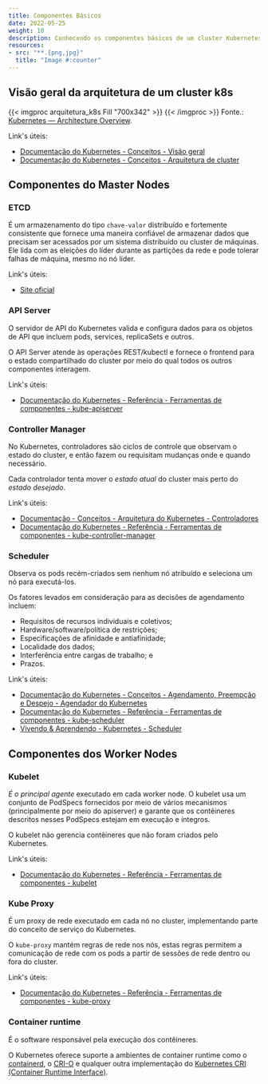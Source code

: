 ```yaml
---
title: Componentes Básicos
date: 2022-05-25
weight: 10
description: Conhecendo os componentes básicos de um cluster Kubernetes.
resources:
- src: "**.{png,jpg}"
  title: "Image #:counter"
---
```


## Visão geral da arquitetura de um cluster k8s

{{< imgproc arquitetura_k8s Fill "700x342" >}} {{< /imgproc >}}
Fonte.: [Kubernetes — Architecture Overview](https://medium.com/devops-mojo/kubernetes-architecture-overview-introduction-to-k8s-architecture-and-understanding-k8s-cluster-components-90e11eb34ccd).

Link's úteis:

- [Documentação do Kubernetes - Conceitos - Visão geral](https://kubernetes.io/docs/concepts/overview/)
- [Documentação do Kubernetes - Conceitos - Arquitetura de cluster](https://kubernetes.io/docs/concepts/architecture/)

## Componentes do Master Nodes

### ETCD

É um armazenamento do tipo `chave-valor` distribuído e fortemente consistente que fornece uma maneira confiável de armazenar dados que precisam ser acessados ​​por um sistema distribuído ou cluster de máquinas. Ele lida com as eleições do líder durante as partições da rede e pode tolerar falhas de máquina, mesmo no nó líder.

Link's úteis:

- [Site oficial](https://etcd.io/)

### API Server

O servidor de API do Kubernetes valida e configura dados para os objetos de API que incluem pods, services, replicaSets e outros.

O API Server atende às operações REST/kubectl e fornece o frontend para o estado compartilhado do cluster por meio do qual todos os outros componentes interagem.

Link's úteis:

- [Documentação do Kubernetes - Referência - Ferramentas de componentes - kube-apiserver](https://kubernetes.io/docs/reference/command-line-tools-reference/kube-apiserver/)

### Controller Manager

No Kubernetes, controladores são ciclos de controle que observam o estado do cluster, e então fazem ou requisitam mudanças onde e quando necessário.

Cada controlador tenta mover o *estado atual* do cluster mais perto do *estado desejado*.

Link's úteis:

- [Documentação - Conceitos - Arquitetura do Kubernetes - Controladores](https://kubernetes.io/pt-br/docs/concepts/architecture/controller/)
- [Documentação do Kubernetes - Referência - Ferramentas de componentes - kube-controller-manager](https://kubernetes.io/docs/reference/command-line-tools-reference/kube-controller-manager/)

### Scheduler

Observa os pods recém-criados sem nenhum nó atribuído e seleciona um nó para executá-los.

Os fatores levados em consideração para as decisões de agendamento incluem:

- Requisitos de recursos individuais e coletivos;
- Hardware/software/política de restrições;
- Especificações de afinidade e antiafinidade;
- Localidade dos dados;
- Interferência entre cargas de trabalho; e
- Prazos.

Link's úteis:

- [Documentação do Kubernetes - Conceitos - Agendamento, Preempção e Despejo - Agendador do Kubernetes](https://kubernetes.io/docs/concepts/scheduling-eviction/kube-scheduler/)
- [Documentação do Kubernetes - Referência - Ferramentas de componentes - kube-scheduler](https://kubernetes.io/docs/reference/command-line-tools-reference/kube-scheduler/)
- [Vivendo & Aprendendo - Kubernetes - Scheduler](../../../../blog/kubernetes/scheduler/)

## Componentes dos Worker Nodes

### Kubelet

*É o principal agente* executado em cada worker node. O kubelet usa um conjunto de PodSpecs fornecidos por meio de vários mecanismos (principalmente por meio do apiserver) e garante que os contêineres descritos nesses PodSpecs estejam em execução e íntegros.

O kubelet não gerencia contêineres que não foram criados pelo Kubernetes.

Link's úteis:

- [Documentação do Kubernetes - Referência - Ferramentas de componentes - kubelet](https://kubernetes.io/docs/reference/command-line-tools-reference/kubelet/)

### Kube Proxy

É um proxy de rede executado em cada nó no cluster, implementando parte do conceito de serviço do Kubernetes.

O `kube-proxy` mantém regras de rede nos nós, estas regras permitem a comunicação de rede com os pods a partir de sessões de rede dentro ou fora do cluster.

Link's úteis:

- [Documentação do Kubernetes - Referência - Ferramentas de componentes - kube-proxy](https://kubernetes.io/docs/reference/command-line-tools-reference/kube-proxy/)

### Container runtime

É o software responsável pela execução dos contêineres.

O Kubernetes oferece suporte a ambientes de container runtime como o [containerd](https://containerd.io/docs/), o [CRI-O](https://cri-o.io/#what-is-cri-o) e qualquer outra implementação do [Kubernetes CRI (Container Runtime Interface)](https://github.com/kubernetes/community/blob/master/contributors/devel/sig-node/container-runtime-interface.md).
